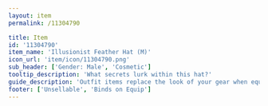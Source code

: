 ```yaml
---
layout: item
permalink: /11304790

title: Item
id: '11304790'
item_name: 'Illusionist Feather Hat (M)'
icon_url: 'item/icon/11304790.png'
sub_header: ['Gender: Male', 'Cosmetic']
tooltip_description: 'What secrets lurk within this hat?'
guide_description: 'Outfit items replace the look of your gear when equipped.'
footer: ['Unsellable', 'Binds on Equip']
---
```

